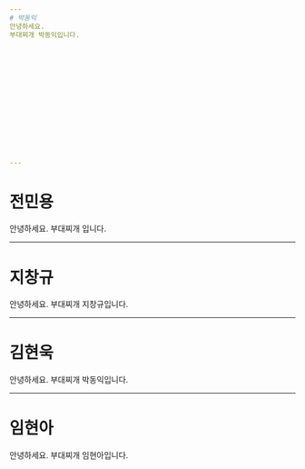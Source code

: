 ```yaml
---
# 박동익 
안녕하세요. 
부대찌개 박동익입니다.















---
```

# 전민용
안녕하세요. 
부대찌개 입니다.








---
# 지창규
안녕하세요.
부대찌개 지창규입니다.



---
# 김현욱
안녕하세요. 
부대찌개 박동익입니다.

---
# 임현아
안녕하세요.
부대찌개 임현아입니다.
